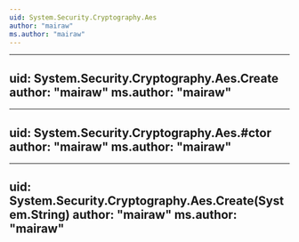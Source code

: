 ```yaml
---
uid: System.Security.Cryptography.Aes
author: "mairaw"
ms.author: "mairaw"
---
```


---
uid: System.Security.Cryptography.Aes.Create
author: "mairaw"
ms.author: "mairaw"
---

---
uid: System.Security.Cryptography.Aes.#ctor
author: "mairaw"
ms.author: "mairaw"
---

---
uid: System.Security.Cryptography.Aes.Create(System.String)
author: "mairaw"
ms.author: "mairaw"
---
